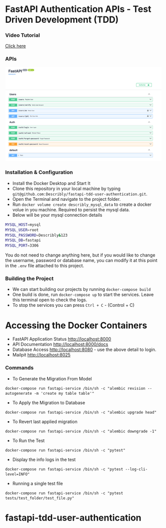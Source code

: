 # FastAPI Authentication APIs - Test Driven Development (TDD)

### Video Tutorial
[Click here](#)

### APIs 
![ALT TEXT](https://github.com/Describly/fastapi-tdd-user-authentication/blob/main/screenshot.png)

### Installation & Configuration
- Install the Docker Desktop and Start It
- Clone this repository in your local machine by typing `git@github.com:Describly/fastapi-tdd-user-authentication.git`. 
- Open the Terminal and navigate to the project folder.
- Run `docker volume create describly_mysql_data` to create a docker volue in you machine. Required to persist the mysql data.
- Below will be your mysql connection details
```bash
MYSQL_HOST=mysql
MYSQL_USER=root
MYSQL_PASSWORD=Describly&123
MYSQL_DB=fastapi
MYSQL_PORT=3306
```
You do not need to change anything here, but if you would like to change the username, password or database name, you can modify it at this point in the `.env` file attached to this project. 

### Building the Project
- We can start building our projects by running `docker-compose build`
- One build is done, run `docker-compose up` to start the services. Leave this terminal open to check the logs.
- To stop the services you can press `Ctrl + C` - (Control + C)

# Accessing the Docker Containers
- FastAPI Application Status [http://localhost:8000](http://localhost:8000)
- API Documentation [http://localhost:8000/docs](http://localhost:8000/docs)
- Database Access [http://localhost:8080](http://localhost:8080) - use the above detail to login.
- Mailpit [http://localhost:8025](http://localhost:8025)

### Commands
- To Generate the Migration From Model
```
docker-compose run fastapi-service /bin/sh -c "alembic revision --autogenerate -m 'create my table table'"
```
- To Apply the Migration to Database
```
docker-compose run fastapi-service /bin/sh -c "alembic upgrade head"
```
- To Revert last applied migration
```
docker-compose run fastapi-service /bin/sh -c "alembic downgrade -1"
```

- To Run the Test
```
docker-compose run fastapi-service /bin/sh -c "pytest"
```

- Display the info logs in the test
```
docker-compose run fastapi-service /bin/sh -c "pytest --log-cli-level=INFO"
```

- Running a single test file
```
docker-compose run fastapi-service /bin/sh -c "pytest tests/test_folder/test_file.py"
```

# fastapi-tdd-user-authentication
